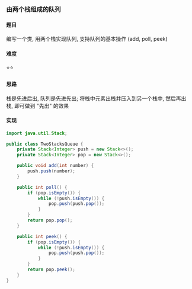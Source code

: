 ### 由两个栈组成的队列
#### 题目
编写一个类, 用两个栈实现队列, 支持队列的基本操作 (add, poll, peek)

#### 难度
:star::star:

#### 思路
栈是先进后出, 队列是先进先出; 将栈中元素出栈并压入到另一个栈中, 然后再出栈, 即可做到 "先出" 的效果

#### 实现
```java
import java.util.Stack;

public class TwoStacksQueue {
    private Stack<Integer> push = new Stack<>();
    private Stack<Integer> pop = new Stack<>();

    public void add(int number) {
        push.push(number);
    }

    public int poll() {
        if (pop.isEmpty()) {
            while (!push.isEmpty()) {
                pop.push(push.pop());
            }
        }
        return pop.pop();
    }

    public int peek() {
        if (pop.isEmpty()) {
            while (!push.isEmpty()) {
                pop.push(push.pop());
            }
        }
        return pop.peek();
    }
}
```
